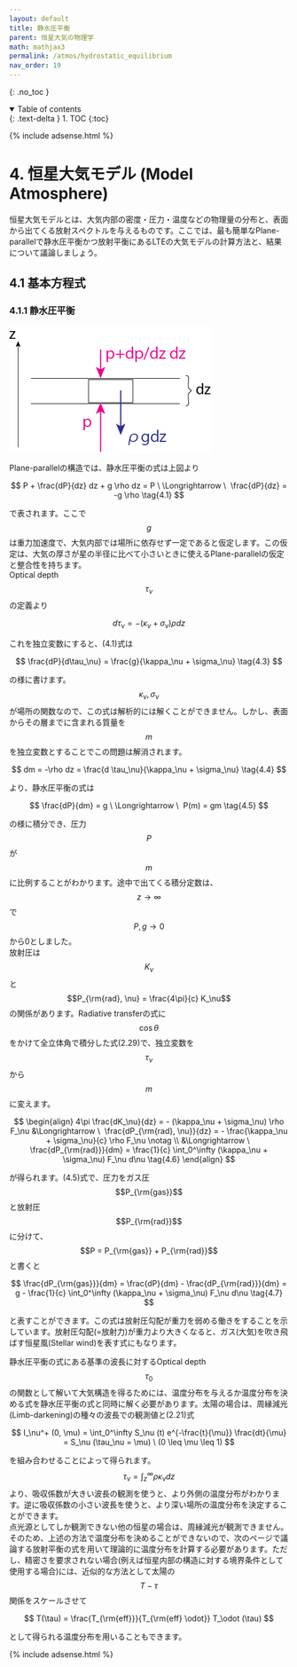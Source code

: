 ```yaml
---
layout: default
title: 静水圧平衡
parent: 恒星大気の物理学
math: mathjax3
permalink: /atmos/hydrostatic_equilibrium
nav_order: 19
---
```


{: .no_toc }

<details open markdown="block">
  <summary>
    Table of contents
  </summary>
  {: .text-delta }
1. TOC
{:toc}
</details>

{% include adsense.html %}

# 4. 恒星大気モデル (Model Atmosphere)

恒星大気モデルとは、大気内部の密度・圧力・温度などの物理量の分布と、表面から出てくる放射スペクトルを与えるものです。ここでは、最も簡単なPlane-parallelで静水圧平衡かつ放射平衡にあるLTEの大気モデルの計算方法と、結果について議論しましょう。

## 4.1 基本方程式

### 4.1.1 静水圧平衡

![静水圧平衡の式の導出。](/assets/images/atmos/hydrostatic.png)

Plane-parallelの構造では、静水圧平衡の式は上図より

$$
P + \frac{dP}{dz} dz + g \rho dz 
= P \ \Longrightarrow \ 
\frac{dP}{dz} 
= -g \rho \tag{4.1}
$$

で表されます。ここで$$g$$は重力加速度で、大気内部では場所に依存せず一定であると仮定します。この仮定は、大気の厚さが星の半径に比べて小さいときに使えるPlane-parallelの仮定と整合性を持ちます。  
Optical depth $$\tau_\nu$$の定義より

$$
d\tau_\nu 
= - (\kappa_\nu + \sigma_\nu) \rho dz \tag{4.2}
$$

これを独立変数にすると、(4.1)式は

$$
\frac{dP}{d\tau_\nu} 
= \frac{g}{\kappa_\nu + \sigma_\nu} \tag{4.3}
$$

の様に書けます。$$\kappa_\nu, \sigma_\nu$$が場所の関数なので、この式は解析的には解くことができません。しかし、表面からその層までに含まれる質量を$$m$$を独立変数とすることでこの問題は解消されます。

$$
dm 
= -\rho dz 
= \frac{d \tau_\nu}{\kappa_\nu + \sigma_\nu} \tag{4.4}
$$

より、静水圧平衡の式は

$$
\frac{dP}{dm} 
= g \ \Longrightarrow \ 
P(m) = gm \tag{4.5}
$$

の様に積分でき、圧力$$P$$が$$m$$に比例することがわかります。途中で出てくる積分定数は、$$z \rightarrow \infty$$で$$P, g \rightarrow 0$$から0としました。  
放射圧は$$K_\nu$$と$$P_{\rm{rad}, \nu} = \frac{4\pi}{c} K_\nu$$の関係があります。Radiative transferの式に$$\cos \theta$$をかけて全立体角で積分した式(2.29)で、独立変数を$$\tau_\nu$$から$$m$$に変えます。

$$
\begin{align}
4\pi \frac{dK_\nu}{dz} 
= - (\kappa_\nu + \sigma_\nu) \rho F_\nu 
&\Longrightarrow \ 
\frac{dP_{\rm{rad}, \nu}}{dz} 
= - \frac{\kappa_\nu + \sigma_\nu}{c} \rho F_\nu \notag \\
&\Longrightarrow \ 
\frac{dP_{\rm{rad}}}{dm} 
= \frac{1}{c} \int_0^\infty (\kappa_\nu + \sigma_\nu) F_\nu d\nu \tag{4.6}
\end{align}
$$

が得られます。(4.5)式で、圧力をガス圧$$P_{\rm{gas}}$$と放射圧$$P_{\rm{rad}}$$に分けて、$$P = P_{\rm{gas}} + P_{\rm{rad}}$$と書くと

$$
\frac{dP_{\rm{gas}}}{dm} 
= \frac{dP}{dm} - \frac{dP_{\rm{rad}}}{dm} 
= g - \frac{1}{c} \int_0^\infty (\kappa_\nu + \sigma_\nu) F_\nu d\nu \tag{4.7}
$$

と表すことができます。この式は放射圧勾配が重力を弱める働きをすることを示しています。放射圧勾配(=放射力)が重力より大きくなると、ガス(大気)を吹き飛ばす恒星風(Stellar wind)を表す式にもなります。  

静水圧平衡の式にある基準の波長に対するOptical depth $$\tau_0$$の関数として解いて大気構造を得るためには、温度分布を与えるか温度分布を決める式を静水圧平衡の式と同時に解く必要があります。太陽の場合は、周縁減光(Limb-darkening)の種々の波長での観測値と(2.21)式

$$
I_\nu^+ (0, \mu) 
= \int_0^\infty S_\nu (t) e^{-\frac{t}{\mu}} \frac{dt}{\mu} 
= S_\nu (\tau_\nu = \mu) \ (0 \leq \mu \leq 1)
$$

を組み合わせることによって得られます。$$\tau_\nu = \int_z^\infty \rho \kappa_\nu dz$$より、吸収係数が大きい波長の観測を使うと、より外側の温度分布がわかります。逆に吸収係数の小さい波長を使うと、より深い場所の温度分布を決定することができます。  
点光源としてしか観測できない他の恒星の場合は、周縁減光が観測できません。そのため、上述の方法で温度分布を決めることができないので、次のページで議論する放射平衡の式を用いて理論的に温度分布を計算する必要があります。ただし、精密さを要求されない場合(例えば恒星内部の構造に対する境界条件として使用する場合)には、近似的な方法として太陽の$$T-\tau$$関係をスケールさせて

$$
T(\tau) 
= \frac{T_{\rm{eff}}}{T_{\rm{eff} \odot}} T_\odot (\tau)
$$

として得られる温度分布を用いることもできます。

{% include adsense.html %}
